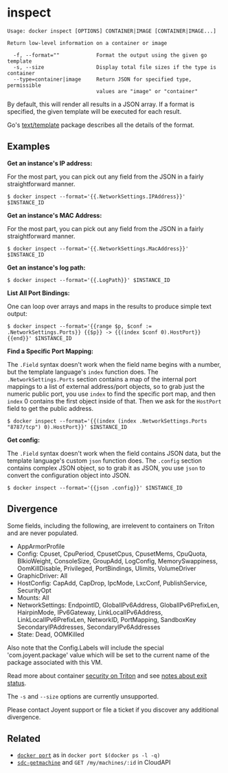 # inspect

    Usage: docker inspect [OPTIONS] CONTAINER|IMAGE [CONTAINER|IMAGE...]

    Return low-level information on a container or image

      -f, --format=""            Format the output using the given go template
      -s, --size                 Display total file sizes if the type is container
      --type=container|image     Return JSON for specified type, permissible
                                 values are "image" or "container"

By default, this will render all results in a JSON array. If a format is
specified, the given template will be executed for each result.

Go's [text/template](http://golang.org/pkg/text/template/) package
describes all the details of the format.

## Examples

**Get an instance's IP address:**

For the most part, you can pick out any field from the JSON in a fairly
straightforward manner.

    $ docker inspect --format='{{.NetworkSettings.IPAddress}}' $INSTANCE_ID

**Get an instance's MAC Address:**

For the most part, you can pick out any field from the JSON in a fairly
straightforward manner.

    $ docker inspect --format='{{.NetworkSettings.MacAddress}}' $INSTANCE_ID

**Get an instance's log path:**

    $ docker inspect --format='{{.LogPath}}' $INSTANCE_ID

**List All Port Bindings:**

One can loop over arrays and maps in the results to produce simple text
output:

    $ docker inspect --format='{{range $p, $conf := .NetworkSettings.Ports}} {{$p}} -> {{(index $conf 0).HostPort}} {{end}}' $INSTANCE_ID

**Find a Specific Port Mapping:**

The `.Field` syntax doesn't work when the field name begins with a
number, but the template language's `index` function does. The
`.NetworkSettings.Ports` section contains a map of the internal port
mappings to a list of external address/port objects, so to grab just the
numeric public port, you use `index` to find the specific port map, and
then `index` 0 contains the first object inside of that. Then we ask for
the `HostPort` field to get the public address.

    $ docker inspect --format='{{(index (index .NetworkSettings.Ports "8787/tcp") 0).HostPort}}' $INSTANCE_ID

**Get config:**

The `.Field` syntax doesn't work when the field contains JSON data, but
the template language's custom `json` function does. The `.config`
section contains complex JSON object, so to grab it as JSON, you use
`json` to convert the configuration object into JSON.

    $ docker inspect --format='{{json .config}}' $INSTANCE_ID

## Divergence

Some fields, including the following, are irrelevent to containers on Triton and are never populated.

- AppArmorProfile
- Config: Cpuset, CpuPeriod, CpusetCpus, CpusetMems, CpuQuota, BlkioWeight, ConsoleSize, GroupAdd, LogConfig,
  MemorySwappiness, OomKillDisable, Privileged, PortBindings, Ulimits, VolumeDriver
- GraphicDriver: All
- HostConfig: CapAdd, CapDrop, IpcMode, LxcConf, PublishService, SecurityOpt
- Mounts: All
- NetworkSettings: EndpointID, GlobalIPv6Address, GlobalIPv6PrefixLen, HairpinMode, IPv6Gateway,
  LinkLocalIPv6Address, LinkLocalIPv6PrefixLen, NetworkID, PortMapping, SandboxKey
  SecondaryIPAddresses, SecondaryIPv6Addresses
- State: Dead, OOMKilled

Also note that the Config.Labels will include the special 'com.joyent.package'
value which will be set to the current name of the package associated with this
VM.

Read more about container [security on Triton](features/security.md) and see [notes about exit status](../divergence.md).

The `-s` and `--size` options are currently unsupported.

Please contact Joyent support or file a ticket if you discover any additional divergence.

## Related

- [`docker port`](../commands/port.md) as in `docker port $(docker ps -l -q)`
- [`sdc-getmachine`](https://apidocs.joyent.com/cloudapi/#GetMachine) and `GET /my/machines/:id` in CloudAPI
